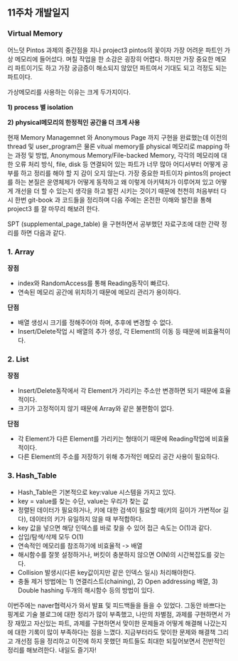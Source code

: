 ## 11주차 개발일지

### Virtual Memory

어느덧 Pintos 과제의 중간점을 지나 project3 pintos의 꽃이자 가장 어려운 파트인 가상 메모리에 들어섰다. 며칠 작업을 한 소감은 굉장히 어렵다. 하지만 가장 중요한 메모리 파트이기도 하고 가장 궁금증이 해소되지 않았던 파트여서 기대도 되고 걱정도 되는 파트이다.

가상메모리를 사용하는 이유는 크게 두가지이다.

**1) process 별 isolation**

**2)** **physical메모리의 한정적인 공간을 더 크게 사용**

현재 Memory Managemnet 와 Anonymous Page 까지 구현을 완료했는데 이전의 thread 및 user_program은 물론 vitual memory를 physical 메모리로 mapping 하는 과정 및 방법, Anonymous Memory/File-backed Memory, 각각의 메모리에 대한 오류 처리 방식, file, disk 등 연결되어 있는 파트가 너무 많아 어디서부터 어떻게 공부를 하고 정리를 해야 할 지 감이 오지 않는다.
가장 중요한 파트이자 pintos의 project를 하는 본질은 운영체제가 어떻게 동작하고 왜 이렇게 아키텍처가 이루어져 있고 어떻게 개선을 더 할 수 있는지 생각을 하고 발전 시키는 것이기 때문에 천천히 처음부터 다시 한번 git-book 과 코드들을 정리하며 다음 주에는 온전한 이해와 발전을 통해 project3 를 잘 마무리 해보려 한다.

SPT (supplemental_page_table) 을 구현하면서 공부했던 자료구조에 대한 간략 정리를 하면 다음과 같다.

### 1. **Array**

**장점**

- index와 RandomAccess를 통해 Reading동작이 빠르다.
- 연속된 메모리 공간에 위치하기 때문에 메모리 관리가 용이하다.

**단점**

- 배열 생성시 크기를 정해주어야 하며, 추후에 변경할 수 없다.
- Insert/Delete작업 시 배열의 추가 생성, 각 Element의 이동 등 때문에 비효율적이다.

### 2. **List**

**장점**

- Insert/Delete동작에서 각 Element가 가리키는 주소만 변경하면 되기 때문에 효율적이다.
- 크기가 고정적이지 않기 때문에 Array와 같은 불편함이 없다.

**단점**

- 각 Element가 다른 Element를 가리키는 형태이기 때문에 Reading작업에 비효율적이다.
- 다른 Element의 주소를 저장하기 위해 추가적인 메모리 공간 사용이 필요하다.

### 3. **Hash_Table**

- Hash_Table은 기본적으로 key:value 시스템을 가지고 있다.
- key = value를 찾는 수단, value는 우리가 찾는 값
- 정렬된 데이터가 필요하거나, 키에 대한 검색이 필요할 때(키의 길이가 가변적or 길다), 데이터의 키가 유일하지 않을 때 부적합하다.
- key 값을 넣으면 해당 인덱스를 바로 찾을 수 있어 접근 속도는 O(1)과 같다.
- 삽입/탐색/삭제 모두 O(1)
- 연속적인 메모리를 참조하기에 비효율적 -> 배열
- 해시함수를 잘못 설정하거나, 버킷이 충분하지 않으면 O(N)의 시간복잡도를 갖는다.
- Collision 발생시(다른 key값이지만 같은 인덱스 일시) 처리해야한다.
- 충돌 제거 방법에는 1) 연결리스트(chaining), 2) Open addressing 배열, 3) Double hashing 두개의 해시함수 등의 방법이 있다.

이번주에는 naver협력사가 와서 발표 및 피드백들을 들을 수 있었다.
그동안 바쁘다는 핑계로 기술 블로그에 대한 정리가 많이 부족했고, 나만의 차별점, 과제를 구현하면서 가장 재밌고 자신있는 파트, 과제를 구현하면서 맞이한 문제들과 어떻게 해결해 나갔는지에 대한 기록이 많이 부족하다는 점을 느꼈다.
지금부터라도 맞이한 문제와 해결책 그리고 개선점 등을 정리하고 이전에 하지 못했던 파트들도 최대한 되짚어보면서 전반적인 정리를 해보려한다.
내일도 즐기자!